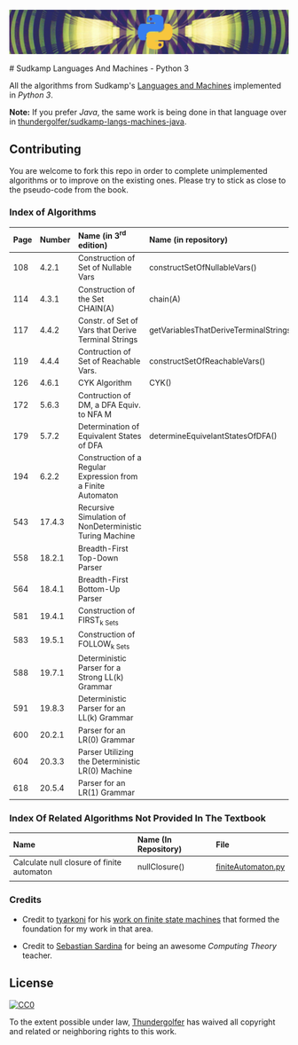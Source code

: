 <p align="center">
  <img src="images/repo_header_python.png">
</p>
# Sudkamp Languages And Machines - Python 3

All the algorithms from Sudkamp's [Languages and Machines](http://www.amazon.com/Languages-Machines-Introduction-Computer-Science/dp/0321322215) implemented in *Python 3*.

**Note:** If you prefer *Java*, the same work is being done in that language over in [thundergolfer/sudkamp-langs-machines-java](https://github.com/thundergolfer/sudkamp-langs-machines-java).

## Contributing

You are welcome to fork this repo in order to complete unimplemented algorithms or to improve on the existing ones. Please try to stick as close to the pseudo-code from the book.

### Index of Algorithms

| **Page** | **Number** | **Name (in 3<sup>rd</sup> edition)** | **Name (in repository)** | **File**   |
|:----------|:-----------|:-------------------------------------|:-------------------------|:-----------|
| 108       | 4.2.1      | Construction of Set of Nullable Vars | constructSetOfNullableVars()                          |    [contextFree.py](/sudkampPython/grammars/contextFree.py)    |
| 114	      | 4.3.1      | Construction of the Set CHAIN(A)     | chain(A) | [contextFree.py](/sudkampPython/grammars/contextFree.py) |
| 117       | 4.4.2      | Constr. of Set of Vars that Derive Terminal Strings | getVariablesThatDeriveTerminalStrings() | [contextFree.py](/sudkampPython/grammars/contextFree.py) |
| 119       | 4.4.4      | Contruction of Set of Reachable Vars. | constructSetOfReachableVars() | [contextFree.py](/sudkampPython/grammars/contextFree.py)] |
| 126       | 4.6.1      | CYK Algorithm | CYK() | [cyk.py](/sudkampPython/cyk.py) |
| 172       | 5.6.3      | Contruction of DM, a DFA Equiv. to NFA M | | |
| 179       | 5.7.2      | Determination of Equivalent States of DFA | determineEquivelantStatesOfDFA() | [finiteAutomaton.py](/sudkampPython/finiteAutomaton.py) |
| 194       | 6.2.2      | Construction of a Regular Expression from a Finite Automaton | | |
| 543       | 17.4.3     | Recursive Simulation of NonDeterministic Turing Machine | | |
| 558       | 18.2.1     | Breadth-First Top-Down Parser | | |
| 564       | 18.4.1     | Breadth-First Bottom-Up Parser |  | |
| 581       | 19.4.1     | Construction of FIRST<sub>k</sup> Sets | | |
| 583       | 19.5.1     | Construction of FOLLOW<sub>k</sup> Sets | | |
| 588       | 19.7.1     | Deterministic Parser for a Strong LL(k) Grammar | | |
| 591       | 19.8.3     | Deterministic Parser for an LL(k) Grammar | | |
| 600       | 20.2.1     | Parser for an LR(0) Grammar | | |
| 604       | 20.3.3     | Parser Utilizing the Deterministic LR(0) Machine | | |
| 618       | 20.5.4     | Parser for an LR(1) Grammar |  | |


### Index Of Related Algorithms Not Provided In The Textbook

| **Name**                      | **Name (In Repository)**        | **File**         |
|:-------------------------------|:---------------------------------|:---------------|
|  Calculate null closure of finite automaton | nullClosure() | [finiteAutomaton.py](sudkampPython/finiteAutomaton.py)                |
|                                |                                  |                |

### Credits

* Credit to [tyarkoni](https://github.com/tyarkoni) for his [work on finite state machines](https://github.com/tyarkoni/transitions) that formed the foundation for my work in that area.

* Credit to [Sebastian Sardina](https://sites.google.com/site/ssardina/) for being an awesome *Computing Theory* teacher.

## License

[![CC0](http://i.creativecommons.org/p/zero/1.0/88x31.png)](http://creativecommons.org/publicdomain/zero/1.0/)

To the extent possible under law, [Thundergolfer](http://www.jonathonbelotti.com) has waived all copyright and related or neighboring rights to this work.

